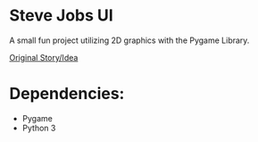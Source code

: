 # Steve Jobs UI
A small fun project utilizing 2D graphics with the Pygame Library.

[Original Story/Idea](https://www.businessinsider.com/macintosh-calculator-2011-10)

# Dependencies:
* Pygame
* Python 3
